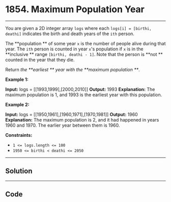# 1854. Maximum Population Year

---

You are given a 2D integer array `logs` where each `logs[i] = [birthi, deathi]` indicates the birth and death years of the `ith` person.

The **population ** of some year `x` is the number of people alive during that year. The `ith` person is counted in year `x`'s population if `x` is in the **inclusive ** range `[birthi, deathi - 1]`. Note that the person is **not ** counted in the year that they die.

Return _the **earliest ** year with the **maximum population **_.

 

**Example 1:**


**Input:** logs = [[1993,1999],[2000,2010]]
**Output:** 1993
**Explanation:** The maximum population is 1, and 1993 is the earliest year with this population.


**Example 2:**


**Input:** logs = [[1950,1961],[1960,1971],[1970,1981]]
**Output:** 1960
**Explanation:** 
The maximum population is 2, and it had happened in years 1960 and 1970.
The earlier year between them is 1960.

 

**Constraints:**

  * `1 <= logs.length <= 100`
  * `1950 <= birthi < deathi <= 2050`

---

## Solution



---

## Code
```python


```